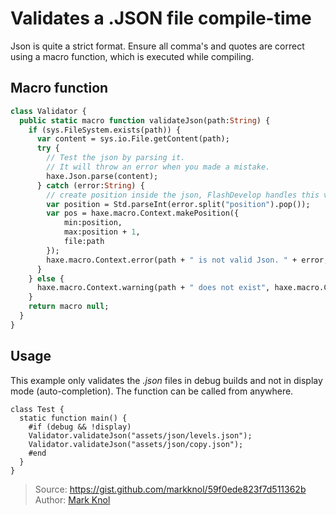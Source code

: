 # Validates a .JSON file compile-time

Json is quite a strict format. 
Ensure all comma's and quotes are correct using a macro function, which is executed while compiling.

## Macro function

```haxe
class Validator {
  public static macro function validateJson(path:String) {
    if (sys.FileSystem.exists(path)) {
      var content = sys.io.File.getContent(path);
      try {
        // Test the json by parsing it. 
        // It will throw an error when you made a mistake.
        haxe.Json.parse(content);
      } catch (error:String) {
        // create position inside the json, FlashDevelop handles this very nice.
        var position = Std.parseInt(error.split("position").pop());
        var pos = haxe.macro.Context.makePosition({
            min:position,
            max:position + 1,
            file:path
        });
        haxe.macro.Context.error(path + " is not valid Json. " + error, pos);
      }
    } else {
      haxe.macro.Context.warning(path + " does not exist", haxe.macro.Context.currentPos());
    }
    return macro null;
  }
}
```

## Usage

This example only validates the _.json_ files in debug builds and not in display mode (auto-completion). 
The function can be called from anywhere.

```
class Test {
  static function main() {
    #if (debug && !display)
    Validator.validateJson("assets/json/levels.json");
    Validator.validateJson("assets/json/copy.json");
    #end
  }
}
```

> Source: <https://gist.github.com/markknol/59f0ede823f7d511362b>  
> Author: [Mark Knol](http://github.com/markknol)